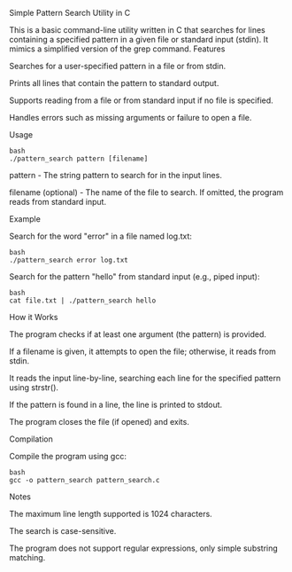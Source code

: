 Simple Pattern Search Utility in C

This is a basic command-line utility written in C that searches for lines containing a specified pattern in a given file or standard input (stdin). It mimics a simplified version of the grep command.
Features

Searches for a user-specified pattern in a file or from stdin.

Prints all lines that contain the pattern to standard output.

Supports reading from a file or from standard input if no file is specified.

Handles errors such as missing arguments or failure to open a file.

Usage

    bash 
    ./pattern_search pattern [filename]

pattern - The string pattern to search for in the input lines.

filename (optional) - The name of the file to search. If omitted, the program reads from standard input.

Example

Search for the word "error" in a file named log.txt:

    bash 
    ./pattern_search error log.txt

Search for the pattern "hello" from standard input (e.g., piped input):

    bash 
    cat file.txt | ./pattern_search hello

How it Works

The program checks if at least one argument (the pattern) is provided.

If a filename is given, it attempts to open the file; otherwise, it reads from stdin.

It reads the input line-by-line, searching each line for the specified pattern using strstr().

If the pattern is found in a line, the line is printed to stdout.

The program closes the file (if opened) and exits.

Compilation

Compile the program using gcc:

    bash
    gcc -o pattern_search pattern_search.c

Notes

The maximum line length supported is 1024 characters.

The search is case-sensitive.

The program does not support regular expressions, only simple substring matching.
